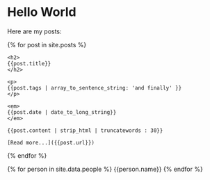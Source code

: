 ---
---

# Hello World

Here are my posts:

<div>
{% for post in site.posts %}

	<h2>
	{{post.title}}
	</h2>

	<p>
	{{post.tags | array_to_sentence_string: 'and finally' }}
	</p>
	
	<em>
	{{post.date | date_to_long_string}}
	</em>

	{{post.content | strip_html | truncatewords : 30}}

	[Read more...]({{post.url}})
	 
{% endfor %}
</div>

<div>
{% for person in site.data.people %}
	{{person.name}}
{% endfor %}
</div>